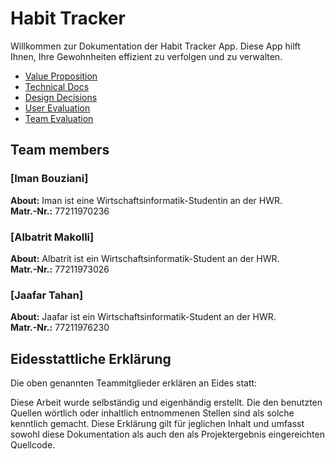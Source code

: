 
# Habit Tracker
Willkommen zur Dokumentation der Habit Tracker App. Diese App hilft Ihnen, Ihre Gewohnheiten effizient zu verfolgen und zu verwalten.

- [Value Proposition](./_pages/value_proposition.md)
- [Technical Docs](./_pages/technical_docs.md)
- [Design Decisions](./_pages/design_decisions.md)
- [User Evaluation](./_pages/user_evaluation.md)
- [Team Evaluation](./_pages/team_evaluation.md)

## Team members
### [Iman Bouziani]
**About:** Iman ist eine Wirtschaftsinformatik-Studentin an der HWR.  
**Matr.-Nr.:** 77211970236  

### [Albatrit Makolli]
**About:** Albatrit ist ein Wirtschaftsinformatik-Student an der HWR.    
**Matr.-Nr.:**  77211973026 

### [Jaafar Tahan]
**About:** Jaafar ist ein Wirtschaftsinformatik-Student an der HWR.   
**Matr.-Nr.:**  77211976230

## Eidesstattliche Erklärung
Die oben genannten Teammitglieder erklären an Eides statt:

Diese Arbeit wurde selbständig und eigenhändig erstellt. 
Die den benutzten Quellen wörtlich oder inhaltlich entnommenen Stellen sind als solche kenntlich gemacht.
Diese Erklärung gilt für jeglichen Inhalt und umfasst sowohl diese Dokumentation als auch den als Projektergebnis eingereichten Quellcode.
